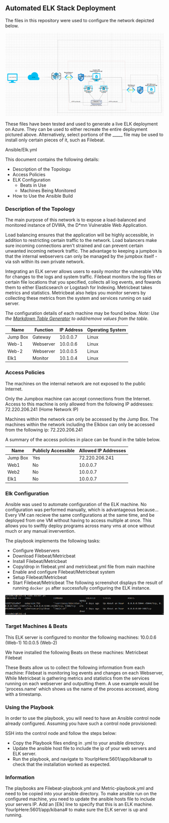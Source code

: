 ## Automated ELK Stack Deployment

The files in this repository were used to configure the network depicted below.

![Network Diagram](Diagram/diagram_whitebackground.png)

These files have been tested and used to generate a live ELK deployment on Azure. They can be used to either recreate the entire deployment pictured above. Alternatively, select portions of the _____ file may be used to install only certain pieces of it, such as Filebeat.

Ansible/Elk.yml

This document contains the following details:
- Description of the Topologu
- Access Policies
- ELK Configuration
  - Beats in Use
  - Machines Being Monitored
- How to Use the Ansible Build


### Description of the Topology

The main purpose of this network is to expose a load-balanced and monitored instance of DVWA, the D*mn Vulnerable Web Application.

Load balancing ensures that the application will be highly accessible, in addition to restricting certain traffic to the network.
Load balancers make sure incoming connections aren't strained and can prevent certain unwanted incoming network traffic. The advantage
to keeping a jumpbox is that the internal webservers can only be managed by the jumpbox itself - via ssh within its own private network.

Integrating an ELK server allows users to easily monitor the vulnerable VMs for changes to the logs and system traffic.
Filebeat monitors the log files or certain file locations that you specified, collects all log events, and fowards them
to either Elasticsearch or Logstash for Indexing.
Metricbeat takes metrics and statistics. Metricbeat also helps you monitor servers by collecting these metrics from the system
and services running on said server.

The configuration details of each machine may be found below.
_Note: Use the [Markdown Table Generator](http://www.tablesgenerator.com/markdown_tables) to add/remove values from the table_.

| Name     | Function | IP Address | Operating System |
|----------|----------|------------|------------------|
| Jump Box | Gateway  | 10.0.0.7   | Linux            |
| Web-1    | Webserver| 10.0.0.6   | Linux            |
| Web-2    | Webserver| 10.0.0.5   | Linux            |
| Elk1     | Monitor  | 10.1.0.4   | Linux            |

### Access Policies

The machines on the internal network are not exposed to the public Internet. 

Only the Jumpbox machine can accept connections from the Internet. Access to this machine is only allowed from the following IP addresses:
72.220.206.241 (Home Network IP)

Machines within the network can only be accessed by the Jump Box.
The machines within the network including the Elkbox can only be accessed from the following ip:
72.220.206.241

A summary of the access policies in place can be found in the table below.

| Name     | Publicly Accessible | Allowed IP Addresses |
|----------|---------------------|----------------------|
| Jump Box | Yes                 | 72.220.206.241       |
|    Web1  | No                  | 10.0.0.7             |
|    Web2  | No                  | 10.0.0.7             |
|    Elk1  | No                  | 10.0.0.7             |
### Elk Configuration

Ansible was used to automate configuration of the ELK machine. No configuration was performed manually, which is advantageous because...
Every VM can recieve the same configurations at the same time, and be deployed from one VM without having to access multiple at once.
This allows you to swiftly deploy programs across many vms at once without much or any manual invervention.

The playbook implements the following tasks:
- Configure Webservers
- Download Filebeat/Metricbeat
- Install Filebeat/Metricbeat
- Copy/drop in filebeat.yml and metricbeat.yml file from main machine
- Enable and configure Filebeat/Metricbeat system
- Setup Filebeat/Metricbeat
- Start Filebeat/Metricbeat
The following screenshot displays the result of running `docker ps` after successfully configuring the ELK instance.

![Docker Output](Images/docker_ps_output.png)

### Target Machines & Beats
This ELK server is configured to monitor the following machines:
10.0.0.6 (Web-1)
10.0.0.5 (Web-2)

We have installed the following Beats on these machines:
Metricbeat
Filebeat

These Beats allow us to collect the following information from each machine:
Filebeat is monitoring log events and changes on each Webserver, While Metricbeat is gathering metrics and statistics from the services running
on each webserver and outputting them. A use example would be 'process.name' which shows us the name of the process accessed, along with
a timestamp.

### Using the Playbook
In order to use the playbook, you will need to have an Ansible control node already configured. Assuming you have such a control node provisioned: 

SSH into the control node and follow the steps below:
- Copy the Playbook files ending in .yml to your ansible directory.
- Update the ansible host file to include the ip of your web servers and ELK server.
- Run the playbook, and navigate to YourIpHere:5601/app/kibana# to check that the installation worked as expected.

### Information
The playbooks are Filebeat-playbook.yml and Metric-playbook.yml and need to be copied into your ansible directory.
To make ansible run on the configured machine, you need to update the ansible hosts file to include your servers IP. 
Add an [Elk] line to specify that this is an ELK machine.
YourIpHere:5601/app/kibana# to make sure the ELK server is up and running.

